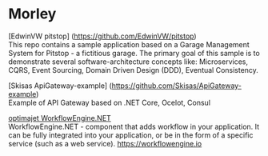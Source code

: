 # Morley

[EdwinVW pitstop] (https://github.com/EdwinVW/pitstop)  
This repo contains a sample application based on a Garage Management System for Pitstop - a fictitious garage. The primary goal of this sample is to demonstrate several software-architecture concepts like: Microservices, CQRS, Event Sourcing, Domain Driven Design (DDD), Eventual Consistency.

[Skisas ApiGateway-example] (https://github.com/Skisas/ApiGateway-example)  
Example of API Gateway based on .NET Core, Ocelot, Consul

[optimajet WorkflowEngine.NET](https://github.com/optimajet/WorkflowEngine.NET)  
WorkflowEngine.NET - component that adds workflow in your application. It can be fully integrated into your application, or be in the form of a specific service (such as a web service). https://workflowengine.io
